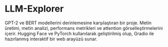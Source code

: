 # LLM-Explorer
GPT-2 ve BERT modellerini derinlemesine karşılaştıran bir proje. Metin üretimi, metin analizi, performans metrikleri ve attention görselleştirmelerini içerir. Hugging Face ve PyTorch kullanılarak geliştirilmiş olup, Gradio ile hazırlanmış interaktif bir web arayüzü sunar.
